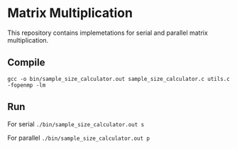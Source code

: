 # Matrix Multiplication

This repository contains implemetations for serial and parallel matrix multiplication. 

## Compile
    gcc -o bin/sample_size_calculator.out sample_size_calculator.c utils.c -fopenmp -lm

## Run
For serial
    `./bin/sample_size_calculator.out s`

For parallel 
    `./bin/sample_size_calculator.out p`
